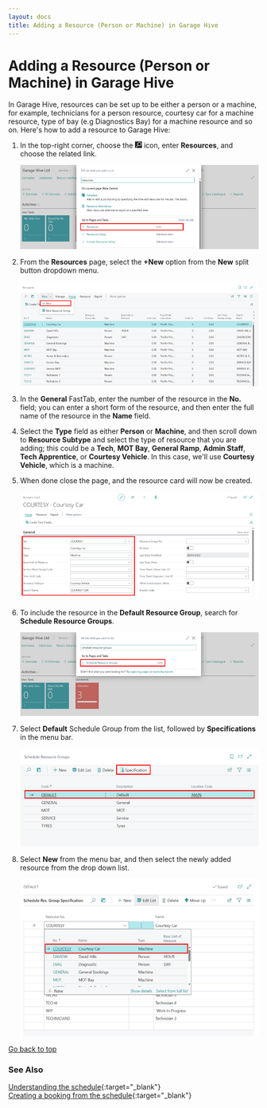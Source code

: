 ```yaml
---
layout: docs
title: Adding a Resource (Person or Machine) in Garage Hive
---
```


<a name="top"></a>

# Adding a Resource (Person or Machine) in Garage Hive
In Garage Hive, resources can be set up to be either a person or a machine, for example, technicians for a person resource, courtesy car for a machine resource,  type of bay (e.g Diagnostics Bay) for a machine resource and so on. Here's how to add a resource to Garage Hive:
1. In the top-right corner, choose the ![](media/search_icon.png) icon, enter **Resources**, and choose the related link.

   ![](media/garagehive-adding-a-resource1.png)

2. From the **Resources** page, select the **+New** option from the **New** split button dropdown menu.

   ![](media/garagehive-adding-a-resource2.png)

3. In the **General** FastTab, enter the number of the resource in the **No.** field; you can enter a short form of the resource, and then enter the full name of the resource in the **Name** field.
4. Select the **Type** field as either **Person** or **Machine**, and then scroll down to **Resource Subtype** and select the type of resource that you are adding; this could be a **Tech**, **MOT Bay**, **General Ramp**, **Admin Staff**, **Tech Apprentice**, or **Courtesy Vehicle**. In this case, we'll use **Courtesy Vehicle**, which is a machine.
5. When done close the page, and the resource card will now be created.

   ![](media/garagehive-adding-a-resource3.png)

6. To include the resource in the **Default Resource Group**, search for **Schedule Resource Groups**.

   ![](media/garagehive-adding-a-resource4.png) 

7. Select **Default** Schedule Group from the list, followed by **Specifications** in the menu bar.

   ![](media/garagehive-adding-a-resource5.png)

8. Select **New** from the menu bar, and then select the newly added resource from the drop down list.

   ![](media/garagehive-adding-a-resource6.png)


[Go back to top](#top)

### **See Also**

[Understanding the schedule](garagehive-understanding-the-schedule.html){:target="_blank"} \
[Creating a booking from the schedule](/docs/garagehive-create-a-booking.html){:target="_blank"}